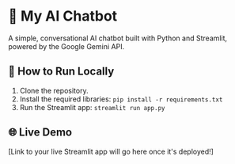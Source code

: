 # 🤖 My  AI Chatbot

A simple, conversational AI chatbot built with Python and Streamlit, powered by the Google Gemini API.

## 🚀 How to Run Locally

1.  Clone the repository.
2.  Install the required libraries: `pip install -r requirements.txt`
3.  Run the Streamlit app: `streamlit run app.py`

## 🌐 Live Demo

[Link to your live Streamlit app will go here once it's deployed!]

